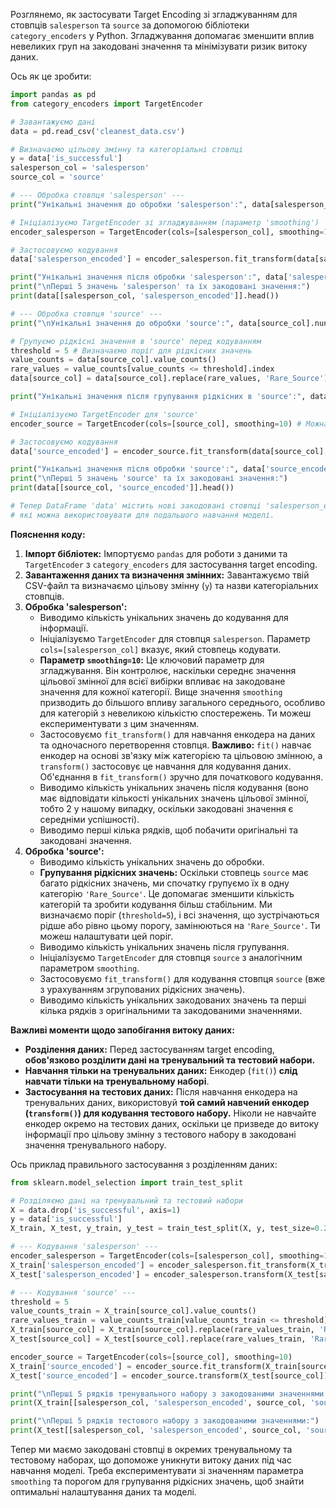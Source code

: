 Розглянемо, як застосувати Target Encoding зі згладжуванням для стовпців `salesperson` та `source` за допомогою бібліотеки `category_encoders` у Python. Згладжування допомагає зменшити вплив невеликих груп на закодовані значення та мінімізувати ризик витоку даних.

Ось як це зробити:

```python
import pandas as pd
from category_encoders import TargetEncoder

# Завантажуємо дані
data = pd.read_csv('cleanest_data.csv')

# Визначаємо цільову змінну та категоріальні стовпці
y = data['is_successful']
salesperson_col = 'salesperson'
source_col = 'source'

# --- Обробка стовпця 'salesperson' ---
print("Унікальні значення до обробки 'salesperson':", data[salesperson_col].nunique())

# Ініціалізуємо TargetEncoder зі згладжуванням (параметр 'smoothing')
encoder_salesperson = TargetEncoder(cols=[salesperson_col], smoothing=10) # Можна налаштувати значення smoothing

# Застосовуємо кодування
data['salesperson_encoded'] = encoder_salesperson.fit_transform(data[salesperson_col], y)

print("Унікальні значення після обробки 'salesperson':", data['salesperson_encoded'].nunique())
print("\nПерші 5 значень 'salesperson' та їх закодовані значення:")
print(data[[salesperson_col, 'salesperson_encoded']].head())

# --- Обробка стовпця 'source' ---
print("\nУнікальні значення до обробки 'source':", data[source_col].nunique())

# Групуємо рідкісні значення в 'source' перед кодуванням
threshold = 5 # Визначаємо поріг для рідкісних значень
value_counts = data[source_col].value_counts()
rare_values = value_counts[value_counts <= threshold].index
data[source_col] = data[source_col].replace(rare_values, 'Rare_Source')

print("Унікальні значення після групування рідкісних в 'source':", data[source_col].nunique())

# Ініціалізуємо TargetEncoder для 'source'
encoder_source = TargetEncoder(cols=[source_col], smoothing=10) # Можна налаштувати значення smoothing

# Застосовуємо кодування
data['source_encoded'] = encoder_source.fit_transform(data[source_col], y)

print("Унікальні значення після обробки 'source':", data['source_encoded'].nunique())
print("\nПерші 5 значень 'source' та їх закодовані значення:")
print(data[[source_col, 'source_encoded']].head())

# Тепер DataFrame 'data' містить нові закодовані стовпці 'salesperson_encoded' та 'source_encoded'
# які можна використовувати для подальшого навчання моделі.
```

**Пояснення коду:**

1.  **Імпорт бібліотек:** Імпортуємо `pandas` для роботи з даними та `TargetEncoder` з `category_encoders` для застосування target encoding.
2.  **Завантаження даних та визначення змінних:** Завантажуємо твій CSV-файл та визначаємо цільову змінну (`y`) та назви категоріальних стовпців.
3.  **Обробка 'salesperson':**
    * Виводимо кількість унікальних значень до кодування для інформації.
    * Ініціалізуємо `TargetEncoder` для стовпця `salesperson`. Параметр `cols=[salesperson_col]` вказує, який стовпець кодувати.
    * **Параметр `smoothing=10`:** Це ключовий параметр для згладжування. Він контролює, наскільки середнє значення цільової змінної для всієї вибірки впливає на закодоване значення для кожної категорії. Вище значення `smoothing` призводить до більшого впливу загального середнього, особливо для категорій з невеликою кількістю спостережень. Ти можеш експериментувати з цим значенням.
    * Застосовуємо `fit_transform()` для навчання енкодера на даних та одночасного перетворення стовпця. **Важливо:** `fit()` навчає енкодер на основі зв'язку між категорією та цільовою змінною, а `transform()` застосовує це навчання для кодування даних. Об'єднання в `fit_transform()` зручно для початкового кодування.
    * Виводимо кількість унікальних значень після кодування (воно має відповідати кількості унікальних значень цільової змінної, тобто 2 у нашому випадку, оскільки закодовані значення є середніми успішності).
    * Виводимо перші кілька рядків, щоб побачити оригінальні та закодовані значення.
4.  **Обробка 'source':**
    * Виводимо кількість унікальних значень до обробки.
    * **Групування рідкісних значень:** Оскільки стовпець `source` має багато рідкісних значень, ми спочатку групуємо їх в одну категорію `'Rare_Source'`. Це допомагає зменшити кількість категорій та зробити кодування більш стабільним. Ми визначаємо поріг (`threshold=5`), і всі значення, що зустрічаються рідше або рівно цьому порогу, замінюються на `'Rare_Source'`. Ти можеш налаштувати цей поріг.
    * Виводимо кількість унікальних значень після групування.
    * Ініціалізуємо `TargetEncoder` для стовпця `source` з аналогічним параметром `smoothing`.
    * Застосовуємо `fit_transform()` для кодування стовпця `source` (вже з урахуванням згрупованих рідкісних значень).
    * Виводимо кількість унікальних закодованих значень та перші кілька рядків з оригінальними та закодованими значеннями.

**Важливі моменти щодо запобігання витоку даних:**

* **Розділення даних:** Перед застосуванням target encoding, **обов'язково розділити дані на тренувальний та тестовий набори.**
* **Навчання тільки на тренувальних даних:** Енкодер (`fit()`) **слід навчати тільки на тренувальному наборі**.
* **Застосування на тестових даних:** Після навчання енкодера на тренувальних даних, використовуй **той самий навчений енкодер (`transform()`) для кодування тестового набору.** Ніколи не навчайте енкодер окремо на тестових даних, оскільки це призведе до витоку інформації про цільову змінну з тестового набору в закодовані значення тренувального набору.

Ось приклад правильного застосування з розділенням даних:

```python
from sklearn.model_selection import train_test_split

# Розділяємо дані на тренувальний та тестовий набори
X = data.drop('is_successful', axis=1)
y = data['is_successful']
X_train, X_test, y_train, y_test = train_test_split(X, y, test_size=0.2, random_state=42)

# --- Кодування 'salesperson' ---
encoder_salesperson = TargetEncoder(cols=[salesperson_col], smoothing=10)
X_train['salesperson_encoded'] = encoder_salesperson.fit_transform(X_train[salesperson_col], y_train)
X_test['salesperson_encoded'] = encoder_salesperson.transform(X_test[salesperson_col])

# --- Кодування 'source' ---
threshold = 5
value_counts_train = X_train[source_col].value_counts()
rare_values_train = value_counts_train[value_counts_train <= threshold].index
X_train[source_col] = X_train[source_col].replace(rare_values_train, 'Rare_Source')
X_test[source_col] = X_test[source_col].replace(rare_values_train, 'Rare_Source') # Застосовуємо ті самі рідкісні категорії, що були визначені на тренувальному наборі

encoder_source = TargetEncoder(cols=[source_col], smoothing=10)
X_train['source_encoded'] = encoder_source.fit_transform(X_train[source_col], y_train)
X_test['source_encoded'] = encoder_source.transform(X_test[source_col])

print("\nПерші 5 рядків тренувального набору з закодованими значеннями:")
print(X_train[[salesperson_col, 'salesperson_encoded', source_col, 'source_encoded']].head())

print("\nПерші 5 рядків тестового набору з закодованими значеннями:")
print(X_test[[salesperson_col, 'salesperson_encoded', source_col, 'source_encoded']].head())
```

Тепер ми маємо закодовані стовпці в окремих тренувальному та тестовому наборах, що допоможе уникнути витоку даних під час навчання моделі. Треба експериментувати зі значенням параметра `smoothing` та порогом для групування рідкісних значень, щоб знайти оптимальні налаштування даних та моделі.